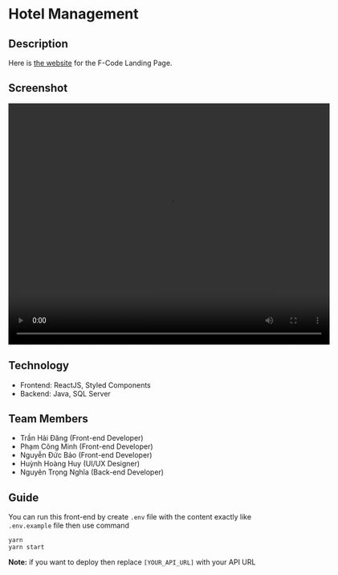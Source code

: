 # Hotel Management

## Description

Here is [the website](https://f-code.tech/) for the F-Code Landing Page.

## Screenshot

<div align="center">
    <video width="640" height="480" autoplay>
        <source src="./.github/video.mp4" type="video/mp4">
        Your browser does not support the video tag.
    </video>
</div>

## Technology

-   Frontend: ReactJS, Styled Components
-   Backend: Java, SQL Server

## Team Members

-   Trần Hải Đăng (Front-end Developer)
-   Phạm Công Minh (Front-end Developer)
-   Nguyễn Đức Bảo (Front-end Developer)
-   Huỳnh Hoàng Huy (UI/UX Designer)
-   Nguyên Trọng Nghĩa (Back-end Developer)

## Guide

You can run this front-end by create `.env` file with the content exactly like `.env.example` file then use command

```
yarn
yarn start
```

**Note:** if you want to deploy then replace `[YOUR_API_URL]` with your API URL
